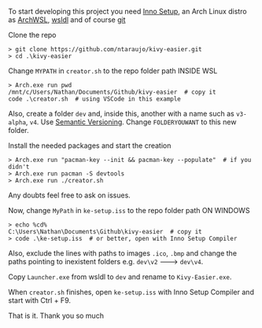To start developing this project you need [Inno Setup](https://jrsoftware.org/download.php/is.exe), an Arch Linux distro as [ArchWSL](https://github.com/yuk7/ArchWSL), [wsldl](https://github.com/yuk7/wsldl/releases/latest) and of course [git](https://git-scm.com/download/win)

Clone the repo
```
> git clone https://github.com/ntaraujo/kivy-easier.git
> cd .\kivy-easier
```

Change `MYPATH` in `creator.sh` to the repo folder path INSIDE WSL
```
> Arch.exe run pwd
/mnt/c/Users/Nathan/Documents/Github/kivy-easier  # copy it
code .\creator.sh  # using VSCode in this example
```
Also, create a folder `dev` and, inside this, another with a name such as `v3-alpha`, `v4`. Use [Semantic Versioning](https://semver.org/). Change `FOLDERYOUWANT` to this new folder.

Install the needed packages and start the creation
```
> Arch.exe run "pacman-key --init && pacman-key --populate"  # if you didn't
> Arch.exe run pacman -S devtools
> Arch.exe run ./creator.sh
```
Any doubts feel free to ask on issues.

Now, change `MyPath` in `ke-setup.iss` to the repo folder path ON WINDOWS
```
> echo %cd%
C:\Users\Nathan\Documents\Github\kivy-easier  # copy it
> code .\ke-setup.iss  # or better, open with Inno Setup Compiler
```
Also, exclude the lines with paths to images `.ico`, `.bmp` and change the paths pointing to inexistent folders e.g. `dev\v2` ---> `dev\v4`.

Copy `Launcher.exe` from wsldl to `dev` and rename to `Kivy-Easier.exe`.

When `creator.sh` finishes, open `ke-setup.iss` with Inno Setup Compiler and start with Ctrl + F9.

That is it. Thank you so much
